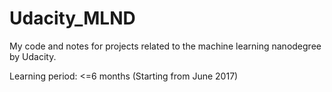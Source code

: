 # Udacity_MLND
My code and notes for projects related to the machine learning nanodegree by Udacity.

Learning period: <=6 months (Starting from June 2017)
